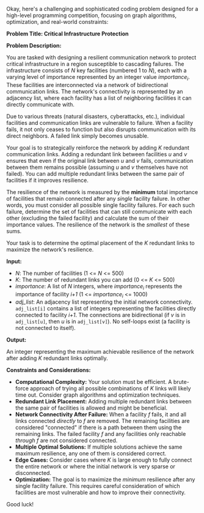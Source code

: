 Okay, here's a challenging and sophisticated coding problem designed for a high-level programming competition, focusing on graph algorithms, optimization, and real-world constraints:

**Problem Title: Critical Infrastructure Protection**

**Problem Description:**

You are tasked with designing a resilient communication network to protect critical infrastructure in a region susceptible to cascading failures. The infrastructure consists of *N* key facilities (numbered 1 to *N*), each with a varying level of importance represented by an integer value *importance<sub>i</sub>*.  These facilities are interconnected via a network of bidirectional communication links.  The network's connectivity is represented by an adjacency list, where each facility has a list of neighboring facilities it can directly communicate with.

Due to various threats (natural disasters, cyberattacks, etc.), individual facilities and communication links are vulnerable to failure.  When a facility fails, it not only ceases to function but also disrupts communication with its direct neighbors. A failed link simply becomes unusable.

Your goal is to strategically reinforce the network by adding *K* redundant communication links. Adding a redundant link between facilities *u* and *v* ensures that even if the original link between *u* and *v* fails, communication between them remains possible (assuming *u* and *v* themselves have not failed).  You can add multiple redundant links between the same pair of facilities if it improves resilience.

The resilience of the network is measured by the **minimum** total importance of facilities that remain connected after any *single* facility failure. In other words, you must consider all possible single facility failures. For each such failure, determine the set of facilities that can still communicate with each other (excluding the failed facility) and calculate the sum of their importance values. The resilience of the network is the *smallest* of these sums.

Your task is to determine the optimal placement of the *K* redundant links to maximize the network's resilience.

**Input:**

*   *N*: The number of facilities (1 <= *N* <= 500)
*   *K*: The number of redundant links you can add (0 <= *K* <= 500)
*   *importance*: A list of *N* integers, where *importance<sub>i</sub>* represents the importance of facility *i+1* (1 <= *importance<sub>i</sub>* <= 1000)
*   *adj_list*: An adjacency list representing the initial network connectivity.  `adj_list[i]` contains a list of integers representing the facilities directly connected to facility *i+1*.  The connections are bidirectional (if *v* is in `adj_list[u]`, then *u* is in `adj_list[v]`).  No self-loops exist (a facility is not connected to itself).

**Output:**

An integer representing the maximum achievable resilience of the network after adding *K* redundant links optimally.

**Constraints and Considerations:**

*   **Computational Complexity:**  Your solution must be efficient. A brute-force approach of trying all possible combinations of *K* links will likely time out. Consider graph algorithms and optimization techniques.
*   **Redundant Link Placement:**  Adding multiple redundant links between the same pair of facilities is allowed and might be beneficial.
*   **Network Connectivity After Failure:** When a facility *f* fails, it and all links connected *directly* to *f* are removed. The remaining facilities are considered "connected" if there is a path between them using the remaining links. The failed facility *f* and any facilities only reachable *through* *f* are not considered connected.
*   **Multiple Optimal Solutions:** If multiple solutions achieve the same maximum resilience, any one of them is considered correct.
*   **Edge Cases:** Consider cases where *K* is large enough to fully connect the entire network or where the initial network is very sparse or disconnected.
*   **Optimization:** The goal is to maximize the *minimum* resilience after any single facility failure. This requires careful consideration of which facilities are most vulnerable and how to improve their connectivity.

Good luck!
